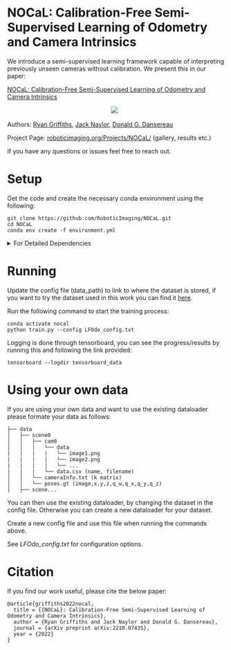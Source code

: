 # NOCaL: Calibration-Free Semi-Supervised Learning of Odometry and Camera Intrinsics

We introduce a semi-supervised learning framework capable of interpreting previously unseen cameras without calibration. We present this in our paper:


[NOCaL: Calibration-Free Semi-Supervised Learning of Odometry and Camera Intrinsics](https://arxiv.org/abs/2210.07435)

<div align="center">
<img src="https://ryanbgriffiths.github.io/images/publications/NOCaL/nvs.gif">
 </div>

Authors: [Ryan Griffiths](https://ryanbgriffiths.github.io), [Jack Naylor](https://nackjaylor.github.io), [Donald G. Dansereau](https://roboticimaging.org/)

Project Page: [roboticimaging.org/Projects/NOCaL/](https://roboticimaging.org/Projects/LearnLFOdo/) (gallery, results etc.)

If you have any questions or issues feel free to reach out.

# Setup


Get the code and create the necessary conda environment using the following:
    
    git clone https://github.com/RoboticImaging/NOCaL.git
    cd NOCaL
    conda env create -f environment.yml

<details>
  <summary> For Detailed Dependencies </summary>

  ## Dependencies
  - python=3.7
  - cudatoolkit=11.0.221
  - pytorch=1.7.1
  - torchvision=0.8.2
  - numpy=1.20.1
  - opencv=3.4.2
  - pandas=1.2.4
  - scipy=1.6.2
  - configargparse
  - scikit-image=0.18.1
  - tensorboardx=2.2
  - matplotlib=3.3.4
  - natsort=7.1.1
  - ordered-set=4.0.2
  - tensorboard
</details>

# Running

Update the config file (data_path) to link to where the dataset is stored, if you want to try the dataset used in this work you can find it [here](http://mediathinktank.com/datarequest/).

Run the following command to start the training process:

    conda activate nocal
    python train.py --config LFOdo_config.txt

Logging is done through tensorboard, you can see the progress/results by running this and following the link provided:

    tensorboard --logdir tensorboard_data


# Using your own data
If you are using your own data and want to use the existing dataloader please formate your data as follows:

    ├── data
    │   ├── scene0
    │   │   ├── cam0
    |   |   |   └── data
    |   |   |   |   └── image1.png
    |   |   |   |   └── image2.png
    |   |   |   |   └── ...
    |   |   |   └── data.csv (name, filename)
    │   │   └── cameraInfo.txt (k matrix)                
    │   │   └── poses.gt (image,x,y,z,q_w,q_x,q_y,q_z)
    |   ├── scene...

You can then use the existing dataloader, by changing the dataset in the config file. Otherwise you can create a new dataloader for your dataset.

Create a new config file and use this file when running the commands above.

See _LFOdo_config.txt_ for configuration options.

# Citation

If you find our work useful, please cite the below paper:  

    @article{griffiths2022nocal,  
      title = {{NOCaL}: Calibration-Free Semi-Supervised Learning of Odometry and Camera Intrinsics},  
      author = {Ryan Griffiths and Jack Naylor and Donald G. Dansereau},  
      journal = {arXiv preprint arXiv:2210.07435},  
      year = {2022}  
    }

